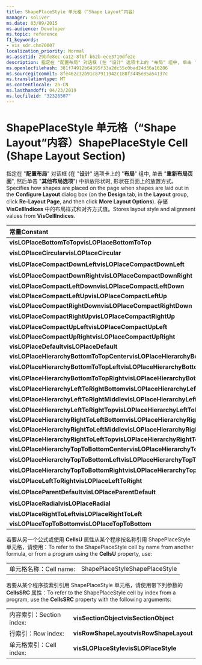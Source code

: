 ```yaml
---
title: ShapePlaceStyle 单元格（“Shape Layout”内容）
manager: soliver
ms.date: 03/09/2015
ms.audience: Developer
ms.topic: reference
f1_keywords:
- vis_sdr.chm70007
localization_priority: Normal
ms.assetid: 29bfe8ec-ca12-8fbf-b62b-ece3710dfe2e
description: 指定在 "配置布局" 对话框 (在 "设计" 选项卡上的 "布局" 组中, 单击 "重新布局页面", 然后单击 "其他布局选项") 中排放形状时, 形状在页面上的放置方式。 存储 VisCellIndices 中的布局样式和对齐值。
ms.openlocfilehash: 381f74912b64395f33a2dc55c0bad24d36a16286
ms.sourcegitcommit: 8fe462c32b91c87911942c188f3445e85a54137c
ms.translationtype: MT
ms.contentlocale: zh-CN
ms.lasthandoff: 04/23/2019
ms.locfileid: "32326507"
---
```

# <a name="shapeplacestyle-cell-shape-layout-section"></a><span data-ttu-id="308cd-104">ShapePlaceStyle 单元格（“Shape Layout”内容）</span><span class="sxs-lookup"><span data-stu-id="308cd-104">ShapePlaceStyle Cell (Shape Layout Section)</span></span>

<span data-ttu-id="308cd-105">指定在 "**配置布局**" 对话框 (在 "**设计**" 选项卡上的 "**布局**" 组中, 单击 "**重新布局页面**", 然后单击 "**其他布局选项**") 中排放形状时, 形状在页面上的放置方式。</span><span class="sxs-lookup"><span data-stu-id="308cd-105">Specifies how shapes are placed on the page when shapes are laid out in the **Configure Layout** dialog box (on the **Design** tab, in the **Layout** group, click **Re-Layout Page**, and then click **More Layout Options**).</span></span> <span data-ttu-id="308cd-106">存储 **VisCellIndices** 中的布局样式和对齐方式值。</span><span class="sxs-lookup"><span data-stu-id="308cd-106">Stores layout style and alignment values from **VisCellIndices**.</span></span> 
  
|<span data-ttu-id="308cd-107">**常量**</span><span class="sxs-lookup"><span data-stu-id="308cd-107">**Constant**</span></span>|<span data-ttu-id="308cd-108">**值**</span><span class="sxs-lookup"><span data-stu-id="308cd-108">**Value**</span></span>|
|:-----|:-----|
|<span data-ttu-id="308cd-109">**visLOPlaceBottomToTop**</span><span class="sxs-lookup"><span data-stu-id="308cd-109">**visLOPlaceBottomToTop**</span></span> <br/> |<span data-ttu-id="308cd-110">4</span><span class="sxs-lookup"><span data-stu-id="308cd-110">4</span></span>  <br/> |
|<span data-ttu-id="308cd-111">**visLOPlaceCircular**</span><span class="sxs-lookup"><span data-stu-id="308cd-111">**visLOPlaceCircular**</span></span> <br/> |<span data-ttu-id="308cd-112">型</span><span class="sxs-lookup"><span data-stu-id="308cd-112">6</span></span>  <br/> |
|<span data-ttu-id="308cd-113">**visLOPlaceCompactDownLeft**</span><span class="sxs-lookup"><span data-stu-id="308cd-113">**visLOPlaceCompactDownLeft**</span></span> <br/> |<span data-ttu-id="308cd-114">日</span><span class="sxs-lookup"><span data-stu-id="308cd-114">14</span></span>  <br/> |
|<span data-ttu-id="308cd-115">**visLOPlaceCompactDownRight**</span><span class="sxs-lookup"><span data-stu-id="308cd-115">**visLOPlaceCompactDownRight**</span></span> <br/> |<span data-ttu-id="308cd-116">步</span><span class="sxs-lookup"><span data-stu-id="308cd-116">7</span></span>  <br/> |
|<span data-ttu-id="308cd-117">**visLOPlaceCompactLeftDown**</span><span class="sxs-lookup"><span data-stu-id="308cd-117">**visLOPlaceCompactLeftDown**</span></span> <br/> |<span data-ttu-id="308cd-118">13</span><span class="sxs-lookup"><span data-stu-id="308cd-118">13</span></span>  <br/> |
|<span data-ttu-id="308cd-119">**visLOPlaceCompactLeftUp**</span><span class="sxs-lookup"><span data-stu-id="308cd-119">**visLOPlaceCompactLeftUp**</span></span> <br/> |<span data-ttu-id="308cd-120">12</span><span class="sxs-lookup"><span data-stu-id="308cd-120">12</span></span>  <br/> |
|<span data-ttu-id="308cd-121">**visLOPlaceCompactRightDown**</span><span class="sxs-lookup"><span data-stu-id="308cd-121">**visLOPlaceCompactRightDown**</span></span> <br/> |<span data-ttu-id="308cd-122">utf-8</span><span class="sxs-lookup"><span data-stu-id="308cd-122">8</span></span>  <br/> |
|<span data-ttu-id="308cd-123">**visLOPlaceCompactRightUp**</span><span class="sxs-lookup"><span data-stu-id="308cd-123">**visLOPlaceCompactRightUp**</span></span> <br/> |<span data-ttu-id="308cd-124">第</span><span class="sxs-lookup"><span data-stu-id="308cd-124">9</span></span>  <br/> |
|<span data-ttu-id="308cd-125">**visLOPlaceCompactUpLeft**</span><span class="sxs-lookup"><span data-stu-id="308cd-125">**visLOPlaceCompactUpLeft**</span></span> <br/> |<span data-ttu-id="308cd-126">11x17</span><span class="sxs-lookup"><span data-stu-id="308cd-126">11</span></span>  <br/> |
|<span data-ttu-id="308cd-127">**visLOPlaceCompactUpRight**</span><span class="sxs-lookup"><span data-stu-id="308cd-127">**visLOPlaceCompactUpRight**</span></span> <br/> |<span data-ttu-id="308cd-128">10</span><span class="sxs-lookup"><span data-stu-id="308cd-128">10</span></span>  <br/> |
|<span data-ttu-id="308cd-129">**visLOPlaceDefault**</span><span class="sxs-lookup"><span data-stu-id="308cd-129">**visLOPlaceDefault**</span></span> <br/> |<span data-ttu-id="308cd-130">0</span><span class="sxs-lookup"><span data-stu-id="308cd-130">0</span></span>  <br/> |
|<span data-ttu-id="308cd-131">**visLOPlaceHierarchyBottomToTopCenter**</span><span class="sxs-lookup"><span data-stu-id="308cd-131">**visLOPlaceHierarchyBottomToTopCenter**</span></span> <br/> |<span data-ttu-id="308cd-132">20</span><span class="sxs-lookup"><span data-stu-id="308cd-132">20</span></span>  <br/> |
|<span data-ttu-id="308cd-133">**visLOPlaceHierarchyBottomToTopLeft**</span><span class="sxs-lookup"><span data-stu-id="308cd-133">**visLOPlaceHierarchyBottomToTopLeft**</span></span> <br/> |<span data-ttu-id="308cd-134">合</span><span class="sxs-lookup"><span data-stu-id="308cd-134">19</span></span>  <br/> |
|<span data-ttu-id="308cd-135">**visLOPlaceHierarchyBottomToTopRight**</span><span class="sxs-lookup"><span data-stu-id="308cd-135">**visLOPlaceHierarchyBottomToTopRight**</span></span> <br/> |<span data-ttu-id="308cd-136">不足</span><span class="sxs-lookup"><span data-stu-id="308cd-136">21</span></span>  <br/> |
|<span data-ttu-id="308cd-137">**visLOPlaceHierarchyLeftToRightBottom**</span><span class="sxs-lookup"><span data-stu-id="308cd-137">**visLOPlaceHierarchyLeftToRightBottom**</span></span> <br/> |<span data-ttu-id="308cd-138">24</span><span class="sxs-lookup"><span data-stu-id="308cd-138">24</span></span>  <br/> |
|<span data-ttu-id="308cd-139">**visLOPlaceHierarchyLeftToRightMiddle**</span><span class="sxs-lookup"><span data-stu-id="308cd-139">**visLOPlaceHierarchyLeftToRightMiddle**</span></span> <br/> |<span data-ttu-id="308cd-140">上午</span><span class="sxs-lookup"><span data-stu-id="308cd-140">23</span></span>  <br/> |
|<span data-ttu-id="308cd-141">**visLOPlaceHierarchyLeftToRightTop**</span><span class="sxs-lookup"><span data-stu-id="308cd-141">**visLOPlaceHierarchyLeftToRightTop**</span></span> <br/> |<span data-ttu-id="308cd-142">22</span><span class="sxs-lookup"><span data-stu-id="308cd-142">22</span></span>  <br/> |
|<span data-ttu-id="308cd-143">**visLOPlaceHierarchyRightToLeftBottom**</span><span class="sxs-lookup"><span data-stu-id="308cd-143">**visLOPlaceHierarchyRightToLeftBottom**</span></span> <br/> |<span data-ttu-id="308cd-144">27</span><span class="sxs-lookup"><span data-stu-id="308cd-144">27</span></span>  <br/> |
|<span data-ttu-id="308cd-145">**visLOPlaceHierarchyRightToLeftMiddle**</span><span class="sxs-lookup"><span data-stu-id="308cd-145">**visLOPlaceHierarchyRightToLeftMiddle**</span></span> <br/> |<span data-ttu-id="308cd-146">26</span><span class="sxs-lookup"><span data-stu-id="308cd-146">26</span></span>  <br/> |
|<span data-ttu-id="308cd-147">**visLOPlaceHierarchyRightToLeftTop**</span><span class="sxs-lookup"><span data-stu-id="308cd-147">**visLOPlaceHierarchyRightToLeftTop**</span></span> <br/> |<span data-ttu-id="308cd-148">word</span><span class="sxs-lookup"><span data-stu-id="308cd-148">25</span></span>  <br/> |
|<span data-ttu-id="308cd-149">**visLOPlaceHierarchyTopToBottomCenter**</span><span class="sxs-lookup"><span data-stu-id="308cd-149">**visLOPlaceHierarchyTopToBottomCenter**</span></span> <br/> |<span data-ttu-id="308cd-150">×</span><span class="sxs-lookup"><span data-stu-id="308cd-150">17</span></span>  <br/> |
|<span data-ttu-id="308cd-151">**visLOPlaceHierarchyTopToBottomLeft**</span><span class="sxs-lookup"><span data-stu-id="308cd-151">**visLOPlaceHierarchyTopToBottomLeft**</span></span> <br/> |<span data-ttu-id="308cd-152">位</span><span class="sxs-lookup"><span data-stu-id="308cd-152">16</span></span>  <br/> |
|<span data-ttu-id="308cd-153">**visLOPlaceHierarchyTopToBottomRight**</span><span class="sxs-lookup"><span data-stu-id="308cd-153">**visLOPlaceHierarchyTopToBottomRight**</span></span> <br/> |<span data-ttu-id="308cd-154">18</span><span class="sxs-lookup"><span data-stu-id="308cd-154">18</span></span>  <br/> |
|<span data-ttu-id="308cd-155">**visLOPlaceLeftToRight**</span><span class="sxs-lookup"><span data-stu-id="308cd-155">**visLOPlaceLeftToRight**</span></span> <br/> |<span data-ttu-id="308cd-156">双面</span><span class="sxs-lookup"><span data-stu-id="308cd-156">2</span></span>  <br/> |
|<span data-ttu-id="308cd-157">**visLOPlaceParentDefault**</span><span class="sxs-lookup"><span data-stu-id="308cd-157">**visLOPlaceParentDefault**</span></span> <br/> |<span data-ttu-id="308cd-158">个</span><span class="sxs-lookup"><span data-stu-id="308cd-158">15</span></span>  <br/> |
|<span data-ttu-id="308cd-159">**visLOPlaceRadial**</span><span class="sxs-lookup"><span data-stu-id="308cd-159">**visLOPlaceRadial**</span></span> <br/> |<span data-ttu-id="308cd-160">第三章</span><span class="sxs-lookup"><span data-stu-id="308cd-160">3</span></span>  <br/> |
|<span data-ttu-id="308cd-161">**visLOPlaceRightToLeft**</span><span class="sxs-lookup"><span data-stu-id="308cd-161">**visLOPlaceRightToLeft**</span></span> <br/> |<span data-ttu-id="308cd-162">5</span><span class="sxs-lookup"><span data-stu-id="308cd-162">5</span></span>  <br/> |
|<span data-ttu-id="308cd-163">**visLOPlaceTopToBottom**</span><span class="sxs-lookup"><span data-stu-id="308cd-163">**visLOPlaceTopToBottom**</span></span> <br/> |<span data-ttu-id="308cd-164">1</span><span class="sxs-lookup"><span data-stu-id="308cd-164">1</span></span>  <br/> |
   
<span data-ttu-id="308cd-165">若要从另一个公式或使用 **CellsU** 属性从某个程序按名称引用 ShapePlaceStyle 单元格，请使用：</span><span class="sxs-lookup"><span data-stu-id="308cd-165">To refer to the ShapePlaceStyle cell by name from another formula, or from a program using the **CellsU** property, use:</span></span> 
  
|||
|:-----|:-----|
|<span data-ttu-id="308cd-166">单元格名称：</span><span class="sxs-lookup"><span data-stu-id="308cd-166">Cell name:</span></span>  <br/> |<span data-ttu-id="308cd-167">ShapePlaceStyle</span><span class="sxs-lookup"><span data-stu-id="308cd-167">ShapePlaceStyle</span></span>  <br/> |
   
<span data-ttu-id="308cd-168">若要从某个程序按索引引用 ShapePlaceStyle 单元格，请使用带下列参数的 **CellsSRC** 属性：</span><span class="sxs-lookup"><span data-stu-id="308cd-168">To refer to the ShapePlaceStyle cell by index from a program, use the **CellsSRC** property with the following arguments:</span></span> 
  
|||
|:-----|:-----|
|<span data-ttu-id="308cd-169">内容索引：</span><span class="sxs-lookup"><span data-stu-id="308cd-169">Section index:</span></span>  <br/> |<span data-ttu-id="308cd-170">**visSectionObject**</span><span class="sxs-lookup"><span data-stu-id="308cd-170">**visSectionObject**</span></span> <br/> |
|<span data-ttu-id="308cd-171">行索引：</span><span class="sxs-lookup"><span data-stu-id="308cd-171">Row index:</span></span>  <br/> |<span data-ttu-id="308cd-172">**visRowShapeLayout**</span><span class="sxs-lookup"><span data-stu-id="308cd-172">**visRowShapeLayout**</span></span> <br/> |
|<span data-ttu-id="308cd-173">单元格索引：</span><span class="sxs-lookup"><span data-stu-id="308cd-173">Cell index:</span></span>  <br/> |<span data-ttu-id="308cd-174">**visSLOPlaceStyle**</span><span class="sxs-lookup"><span data-stu-id="308cd-174">**visSLOPlaceStyle**</span></span> <br/> |
   


